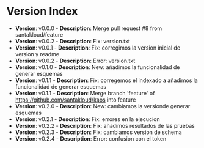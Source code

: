# Version Index
- **Version**: v0.0.0 - **Description**: Merge pull request #8 from santakloud/feature
- **Version**: v0.0.2 - **Description**: Fix: version.txt
- **Version**: v0.0.1 - **Description**: Fix: corregimos la version inicial de version y readme
- **Version**: v0.0.2 - **Description**: Error: version.txt
- **Version**: v0.1.0 - **Description**: New: añadimos la funcionalidad de generar esquemas
- **Version**: v0.1.1 - **Description**: Fix: corregemos el indexado a añadimos la funcionalidad de generar esquemas
- **Version**: v0.1.1 - **Description**: Merge branch 'feature' of https://github.com/santakloud/kaos into feature
- **Version**: v0.2.0 - **Description**: New: cambiamos la versionde generar esquemas
- **Version**: v0.2.1 - **Description**: Fix: errores en la ejecucion
- **Version**: v0.2.2 - **Description**: Fix: añadimos resultados de las pruebas
- **Version**: v0.2.3 - **Description**: Fix: cambiamos version de schema
- **Version**: v0.2.4 - **Description**: Error: confusion con el token
